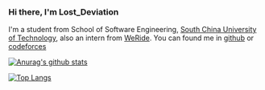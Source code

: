 ### Hi there, I'm Lost_Deviation
I'm a student from School of Software Engineering, [South China University of Technology](https://www.scut.edu.cn), also an intern from [WeRide](https://weride.ai).
You can found me in [github](https://github.com/XDeviation) or [codeforces](https://codeforces.com/profile/Lost_Deviation)

[![Anurag's github stats](https://github-readme-stats.vercel.app/api?username=XDeviation&show_icons=true&theme=tokyonight)](https://github.com/XDeviation/github-readme-stats)

[![Top Langs](https://github-readme-stats.vercel.app/api/top-langs/?username=XDeviation&layout=compact)](https://github.com/anuraghazra/github-readme-stats)


<!--
**XDeviation/XDeviation** is a ✨ _special_ ✨ repository because its `README.md` (this file) appears on your GitHub profile.

Here are some ideas to get you started:

- 🔭 I’m currently working on ...
- 🌱 I’m currently learning ...
- 👯 I’m looking to collaborate on ...
- 🤔 I’m looking for help with ...
- 💬 Ask me about ...
- 📫 How to reach me: ...
- 😄 Pronouns: ...
- ⚡ Fun fact: ...
-->
